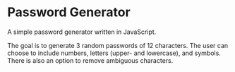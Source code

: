 # Password Generator

A simple password generator written in JavaScript.  
  
The goal is to generate 3 random passwords of 12 characters. The user can choose to include numbers, letters (upper- and lowercase), and symbols.
There is also an option to remove ambiguous characters.
